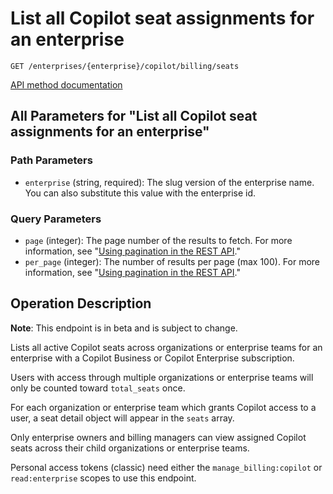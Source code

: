 # List all Copilot seat assignments for an enterprise

`GET /enterprises/{enterprise}/copilot/billing/seats`

[API method documentation](https://docs.github.com/rest/copilot/copilot-user-management#list-all-copilot-seat-assignments-for-an-enterprise)

## All Parameters for "List all Copilot seat assignments for an enterprise"

### Path Parameters

- `enterprise` (string, required): The slug version of the enterprise name. You can also substitute this value with the enterprise id.
### Query Parameters

- `page` (integer): The page number of the results to fetch. For more information, see "[Using pagination in the REST API](https://docs.github.com/rest/using-the-rest-api/using-pagination-in-the-rest-api)."
- `per_page` (integer): The number of results per page (max 100). For more information, see "[Using pagination in the REST API](https://docs.github.com/rest/using-the-rest-api/using-pagination-in-the-rest-api)."

## Operation Description

**Note**: This endpoint is in beta and is subject to change.

Lists all active Copilot seats across organizations or enterprise teams for an enterprise with a Copilot Business or Copilot Enterprise subscription.

Users with access through multiple organizations or enterprise teams will only be counted toward `total_seats` once.

For each organization or enterprise team which grants Copilot access to a user, a seat detail object will appear in the `seats` array.

Only enterprise owners and billing managers can view assigned Copilot seats across their child organizations or enterprise teams.

Personal access tokens (classic) need either the `manage_billing:copilot` or `read:enterprise` scopes to use this endpoint.
